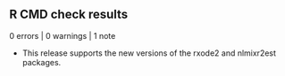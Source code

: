 ## R CMD check results

0 errors | 0 warnings | 1 note

* This release supports the new versions of the rxode2 and nlmixr2est packages.
